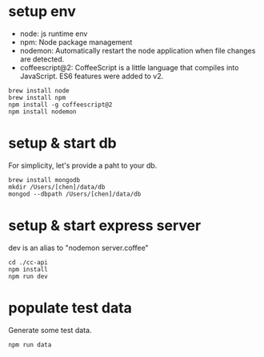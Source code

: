 # setup env
- node: js runtime env
- npm: Node package management
- nodemon: Automatically restart the node application when file changes are detected.
- coffeescript@2: CoffeeScript is a little language that compiles into JavaScript. ES6 features were added to v2.
```shell
brew install node
brew install npm
npm install -g coffeescript@2
npm install nodemon
```

# setup & start db
For simplicity, let's provide a paht to your db.
```shell
brew install mongodb
mkdir /Users/[chen]/data/db
mongod --dbpath /Users/[chen]/data/db
```

# setup & start express server
dev is an alias to "nodemon server.coffee"
```shell
cd ./cc-api
npm install
npm run dev
```

# populate test data
Generate some test data.
```shell
npm run data
```
